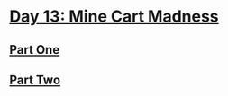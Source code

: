 # [Day 13: Mine Cart Madness](https://adventofcode.com/2018/day/13)

## [Part One](https://adventofcode.com/2018/day/13#part1)

## [Part Two](https://adventofcode.com/2018/day/13#part2)
